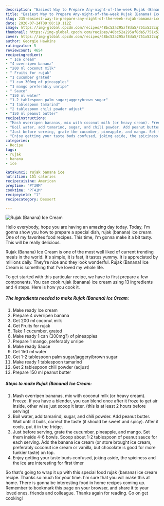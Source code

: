 ```yaml
---
description: "Easiest Way to Prepare Any-night-of-the-week Rujak (Banana) Ice Cream"
title: "Easiest Way to Prepare Any-night-of-the-week Rujak (Banana) Ice Cream"
slug: 235-easiest-way-to-prepare-any-night-of-the-week-rujak-banana-ice-cream
date: 2020-07-24T09:00:19.112Z
image: https://img-global.cpcdn.com/recipes/48bc52a295af8da5/751x532cq70/rujak-banana-ice-cream-recipe-main-photo.jpg
thumbnail: https://img-global.cpcdn.com/recipes/48bc52a295af8da5/751x532cq70/rujak-banana-ice-cream-recipe-main-photo.jpg
cover: https://img-global.cpcdn.com/recipes/48bc52a295af8da5/751x532cq70/rujak-banana-ice-cream-recipe-main-photo.jpg
author: Georgie Hawkins
ratingvalue: 5
reviewcount: 4654
recipeingredient:
- " Ice cream"
- "4 overripen banana"
- "200 ml coconut milk"
- " Fruits for rujak"
- "1 cucumber grated"
- "1 can 300mg of pineapples"
- "1 mango preferably unripe"
- " Sauce"
- "150 ml water"
- "1-2 tablespoon palm sugarjaggerybrown sugar"
- "1 tablespoon tamarind"
- "2 tablespoon chili powder adjust"
- "150 ml peanut butter"
recipeinstructions:
- "Mash overripen bananas, mix with coconut milk (or heavy cream). Freeze. If you have a blender, you can blend once after it froze to get air inside, other wise just scoop it later. (this is at least 2 hours before serving)"
- "Boil water, add tamarind, sugar, and chili powder. Add peanut butter. Wait until it boils, correct the taste (it should be sweet and spicy). After it cools, put it in the fridge."
- "Just before serving, grate the cucumber, pineapple, and mango. Set them inside 4-6 bowls. Scoop about 1-2 tablespoon of peanut sauce for each serving. Add the banana ice cream (or store brought ice cream, preferably coconut ice cream or vanilla, but chocolate is good for more funkier taste) on top."
- "Enjoy getting your taste buds confused, joking aside, the spiciness and the ice are interesting for first timer"
categories:
- Recipe
tags:
- rujak
- banana
- ice

katakunci: rujak banana ice 
nutrition: 151 calories
recipecuisine: American
preptime: "PT39M"
cooktime: "PT41M"
recipeyield: "1"
recipecategory: Dessert

---
```



![Rujak (Banana) Ice Cream](https://img-global.cpcdn.com/recipes/48bc52a295af8da5/751x532cq70/rujak-banana-ice-cream-recipe-main-photo.jpg)

Hello everybody, hope you are having an amazing day today. Today, I'm gonna show you how to prepare a special dish, rujak (banana) ice cream. One of my favorites food recipes. This time, I'm gonna make it a bit tasty. This will be really delicious.

Rujak (Banana) Ice Cream is one of the most well liked of current trending meals in the world. It's simple, it is fast, it tastes yummy. It is appreciated by millions daily. They're nice and they look wonderful. Rujak (Banana) Ice Cream is something that I've loved my whole life.




To get started with this particular recipe, we have to first prepare a few components. You can cook rujak (banana) ice cream using 13 ingredients and 4 steps. Here is how you cook it.

<!--inarticleads1-->

##### The ingredients needed to make Rujak (Banana) Ice Cream:

1. Make ready  Ice cream
1. Prepare 4 overripen banana
1. Get 200 ml coconut milk
1. Get  Fruits for rujak
1. Take 1 cucumber, grated
1. Make ready 1 can (300mg?) of pineapples
1. Prepare 1 mango, preferably unripe
1. Make ready  Sauce
1. Get 150 ml water
1. Get 1-2 tablespoon palm sugar/jaggery/brown sugar
1. Make ready 1 tablespoon tamarind
1. Get 2 tablespoon chili powder (adjust)
1. Prepare 150 ml peanut butter




<!--inarticleads2-->

##### Steps to make Rujak (Banana) Ice Cream:

1. Mash overripen bananas, mix with coconut milk (or heavy cream). Freeze. If you have a blender, you can blend once after it froze to get air inside, other wise just scoop it later. (this is at least 2 hours before serving)
1. Boil water, add tamarind, sugar, and chili powder. Add peanut butter. Wait until it boils, correct the taste (it should be sweet and spicy). After it cools, put it in the fridge.
1. Just before serving, grate the cucumber, pineapple, and mango. Set them inside 4-6 bowls. Scoop about 1-2 tablespoon of peanut sauce for each serving. Add the banana ice cream (or store brought ice cream, preferably coconut ice cream or vanilla, but chocolate is good for more funkier taste) on top.
1. Enjoy getting your taste buds confused, joking aside, the spiciness and the ice are interesting for first timer




So that's going to wrap it up with this special food rujak (banana) ice cream recipe. Thanks so much for your time. I'm sure that you will make this at home. There is gonna be interesting food in home recipes coming up. Remember to bookmark this page on your browser, and share it to your loved ones, friends and colleague. Thanks again for reading. Go on get cooking!
